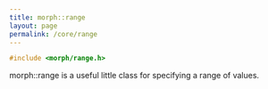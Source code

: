 ```yaml
---
title: morph::range
layout: page
permalink: /core/range
---
```

```c++
#include <morph/range.h>
```
morph::range is a useful little class for specifying a range of values.
